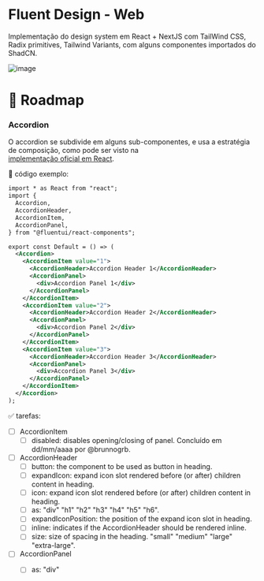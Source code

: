 # Fluent Design - Web

Implementação do design system em React + NextJS com TailWind CSS, Radix primitives, Tailwind Variants, com alguns componentes importados do ShadCN.

![image](https://github.com/grbtec/gbt-fluent2-web/assets/1107735/ce17ba93-95ae-4eb6-9384-3a76a37f46b3)

# 🚀 Roadmap

### Accordion
O accordion se subdivide em alguns sub-componentes, e usa a estratégia de composição, como pode ser visto na   
[implementação oficial em React](https://master--628d031b55e942004ac95df1.chromatic.com/?path=/docs/components-accordion--default).

👀 código exemplo:  
```xml
import * as React from "react";
import {
  Accordion,
  AccordionHeader,
  AccordionItem,
  AccordionPanel,
} from "@fluentui/react-components";

export const Default = () => (
  <Accordion>
    <AccordionItem value="1">
      <AccordionHeader>Accordion Header 1</AccordionHeader>
      <AccordionPanel>
        <div>Accordion Panel 1</div>
      </AccordionPanel>
    </AccordionItem>
    <AccordionItem value="2">
      <AccordionHeader>Accordion Header 2</AccordionHeader>
      <AccordionPanel>
        <div>Accordion Panel 2</div>
      </AccordionPanel>
    </AccordionItem>
    <AccordionItem value="3">
      <AccordionHeader>Accordion Header 3</AccordionHeader>
      <AccordionPanel>
        <div>Accordion Panel 3</div>
      </AccordionPanel>
    </AccordionItem>
  </Accordion>
);
```

✅ tarefas:  
- [ ] AccordionItem
  - [ ] disabled: disables opening/closing of panel. Concluído em dd/mm/aaaa por @brunnogrb.
- [ ] AccordionHeader
  - [ ] button: the component to be used as button in heading.
  - [ ] expandIcon: expand icon slot rendered before (or after) children content in heading.
  - [ ] icon: expand icon slot rendered before (or after) children content in heading.
  - [ ] as: "div" "h1" "h2" "h3" "h4" "h5" "h6".
  - [ ] expandIconPosition: the position of the expand icon slot in heading.
  - [ ] inline: indicates if the AccordionHeader should be rendered inline.
  - [ ] size: size of spacing in the heading. "small" "medium" "large" "extra-large".
- [ ] AccordionPanel
  - [ ] as: "div"

